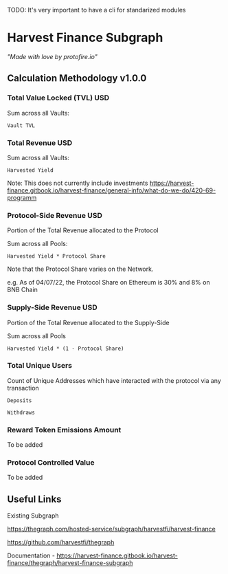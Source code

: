 TODO: It's very important to have a cli for standarized modules
# Harvest Finance Subgraph

_"Made with love by protofire.io"_

## Calculation Methodology v1.0.0

### Total Value Locked (TVL) USD

Sum across all Vaults: 

`Vault TVL`

### Total Revenue USD

Sum across all Vaults:

`Harvested Yield`

Note: This does not currently include investments https://harvest-finance.gitbook.io/harvest-finance/general-info/what-do-we-do/420-69-programm


### Protocol-Side Revenue USD
Portion of the Total Revenue allocated to the Protocol

Sum across all Pools:

`Harvested Yield * Protocol Share`

Note that the Protocol Share varies on the Network. 

e.g. As of 04/07/22, the Protocol Share on Ethereum is 30% and 8% on BNB Chain

### Supply-Side Revenue USD
Portion of the Total Revenue allocated to the Supply-Side

Sum across all Pools

`Harvested Yield * (1 - Protocol Share)`

### Total Unique Users

Count of  Unique Addresses which have interacted with the protocol via any transaction

`Deposits`

`Withdraws`

###  Reward Token Emissions Amount

To be added

###  Protocol Controlled Value

To be added

## Useful Links

Existing Subgraph

https://thegraph.com/hosted-service/subgraph/harvestfi/harvest-finance	

https://github.com/harvestfi/thegraph	

Documentation - https://harvest-finance.gitbook.io/harvest-finance/thegraph/harvest-finance-subgraph
